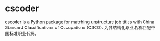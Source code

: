 # cscoder
cscoder is a Python package for matching unstructure job titles with China Standard Classifications of Occupations (CSCO).  为非结构化职业名称匹配中国标准职业代码。
